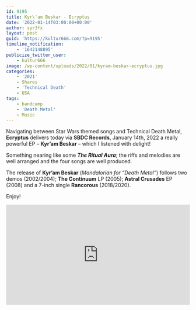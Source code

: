 ```yaml
---
id: 9195
title: Kyr\'am Beskar - Ecryptus
date: '2022-01-14T03:00:00+00:00'
author: syr3fx
layout: post
guid: 'https://kultur666.com/?p=9195'
timeline_notification:
    - '1642148895'
publicize_twitter_user:
    - kultur666
image: /wp-content/uploads/2022/01/kyram-beskar-ecryptus.jpg
categories:
    - '2021'
    - Shares
    - 'Technical Death'
    - USA
tags:
    - bandcamp
    - 'Death Metal'
    - Music
---
```


Navigating between Star Wars themed songs and Technical Death Metal, **Ecryptus** delivers today via **SBDC Records**, January 14th, 2022 a really powerful EP – **Kyr’am Beskar** – which I listened with delight!

Something nearing like some ***The Ritual Aura***; the riffs and melodies are well arranged and the four songs are well produced.

The release of **Kyr’am Beskar** (*Mandalorian for “Death Metal”*) follows two demos (2002/2004); **The Continuum** LP (2005); **Astral Crusades** EP (2008) and a 7-inch single **Rancorous** (2018/2020).

Enjoy!

<iframe style="border: 0; width: 100%; height: 274px;" src="https://bandcamp.com/EmbeddedPlayer/album=2432710022/size=large/bgcol=333333/linkcol=e99708/tracklist=false/transparent=true/" seamless></iframe>